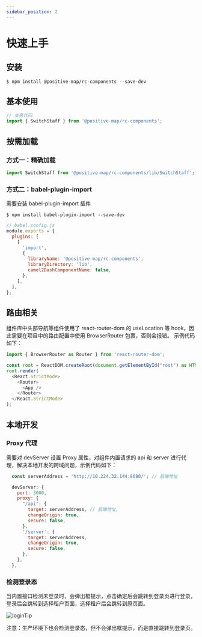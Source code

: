 ```yaml
---
sidebar_position: 2
---
```


# 快速上手

## 安装

```shell
$ npm install @positive-map/rc-components --save-dev
```

## 基本使用

```js
// 业务代码
import { SwitchStaff } from '@positive-map/rc-components';
```

## 按需加载

### 方式一：精确加载

```js
import SwitchStaff from '@positive-map/rc-components/lib/SwitchStaff';
```

### 方式二：babel-plugin-import

需要安装 babel-plugin-import 插件

```shell
$ npm install babel-plugin-import --save-dev
```

```js
// babel.config.js
module.exports = {
  plugins: [
    [
      'import',
      {
        libraryName: '@positive-map/rc-components',
        libraryDirectory: 'lib',
        camel2DashComponentName: false,
      },
    ],
  ],
};
```

## 路由相关

组件库中头部导航等组件使用了 react-router-dom 的 useLocation 等 hook，因此需要在项目中的路由配置中使用 BrowserRouter 包裹，否则会报错。
示例代码如下：

```js
import { BrowserRouter as Router } from 'react-router-dom';

const root = ReactDOM.createRoot(document.getElementById("root") as HTMLElement);
root.render(
  <React.StrictMode>
    <Router>
      <App />
    </Router>
  </React.StrictMode>
);

```

## 本地开发

### Proxy 代理

需要对 devServer 设置 Proxy 属性，对组件内置请求的 api 和 server 进行代理，解决本地开发的跨域问题，示例代码如下：

```js
  const serverAddress = 'http://10.224.32.144:8080/'; // 后端地址

  devServer: {
    port: 3000,
    proxy: {
      "/api": {
        target: serverAddress, // 后端地址,
        changeOrigin: true,
        secure: false,
      },
      '/server': {
        target: serverAddress,
        changeOrigin: true,
        secure: false,
      },
    },
  },
```

### 检测登录态

当内置接口检测未登录时，会弹出框提示，点击确定后会跳转到登录页进行登录，登录后会跳转到选择租户页面，选择租户后会跳转到原页面。

![loginTip](../../static/img/login-tip.jpg)

注意：生产环境下也会检测登录态，但不会弹出框提示，而是直接跳转到登录页。
